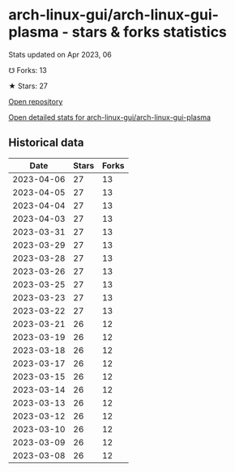 # arch-linux-gui/arch-linux-gui-plasma - stars & forks statistics

Stats updated on Apr 2023, 06

☋ Forks: 13

★ Stars: 27

[Open repository](https://github.com/arch-linux-gui/arch-linux-gui-plasma)

[Open detailed stats for arch-linux-gui/arch-linux-gui-plasma](https://reviewgithub.com/rep/arch-linux-gui/arch-linux-gui-plasma)

## Historical data
| Date | Stars | Forks |
|------|-------|-------|
| 2023-04-06 | 27 | 13 | 
| 2023-04-05 | 27 | 13 | 
| 2023-04-04 | 27 | 13 | 
| 2023-04-03 | 27 | 13 | 
| 2023-03-31 | 27 | 13 | 
| 2023-03-29 | 27 | 13 | 
| 2023-03-28 | 27 | 13 | 
| 2023-03-26 | 27 | 13 | 
| 2023-03-25 | 27 | 13 | 
| 2023-03-23 | 27 | 13 | 
| 2023-03-22 | 27 | 13 | 
| 2023-03-21 | 26 | 12 | 
| 2023-03-19 | 26 | 12 | 
| 2023-03-18 | 26 | 12 | 
| 2023-03-17 | 26 | 12 | 
| 2023-03-15 | 26 | 12 | 
| 2023-03-14 | 26 | 12 | 
| 2023-03-13 | 26 | 12 | 
| 2023-03-12 | 26 | 12 | 
| 2023-03-10 | 26 | 12 | 
| 2023-03-09 | 26 | 12 | 
| 2023-03-08 | 26 | 12 | 

